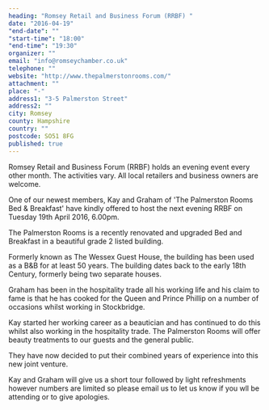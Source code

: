 ```yaml
---
heading: "Romsey Retail and Business Forum (RRBF) "
date: "2016-04-19"
"end-date": ""
"start-time": "18:00"
"end-time": "19:30"
organizer: ""
email: "info@romseychamber.co.uk"
telephone: ""
website: "http://www.thepalmerstonrooms.com/"
attachment: ""
place: "-"
address1: "3-5 Palmerston Street"
address2: ""
city: Romsey
county: Hampshire
country: ""
postcode: SO51 8FG
published: true
---
```





Romsey Retail and Business Forum (RRBF) holds an evening event every other month. The activities vary. All local retailers and business owners are welcome.

One of our newest members, Kay and Graham of 'The Palmerston Rooms Bed & Breakfast' have kindly offered to host the next evening RRBF on Tuesday 19th April 2016, 6.00pm.

The Palmerston Rooms is a recently renovated and upgraded Bed and Breakfast in a beautiful grade 2 listed building.

Formerly known as The Wessex Guest House, the building has been used as a B&B for at least 50 years. The building dates back to the early 18th Century, formerly being two separate houses.

Graham has been in the hospitality trade all his working life and his claim to fame is that he has cooked for the Queen and Prince Phillip on a number of occasions whilst working in Stockbridge.

Kay started her working career as a beautician and has continued to do this whilst also working in the hospitality trade. The Palmerston Rooms will offer beauty treatments to our guests and the general public.

They have now decided to put their combined years of experience into this new joint venture.

Kay and Graham will give us a short tour followed by light refreshments however numbers are limited so please email us to let us know if you wll be attending or to give apologies.
